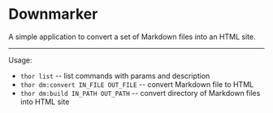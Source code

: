 # Downmarker

A simple application to convert a set of Markdown files into an HTML site.

---

Usage:

 - ``thor list`` -- list commands with params and description
 - ``thor dm:convert IN_FILE OUT_FILE`` -- convert Markdown file to HTML
 - ``thor dm:build IN_PATH OUT_PATH`` -- convert directory of Markdown files into HTML site
